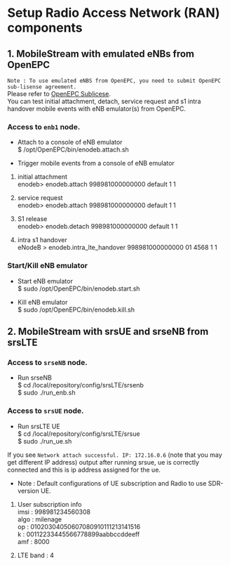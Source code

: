 # Setup Radio Access Network (RAN) components
## 1. MobileStream with emulated eNBs from OpenEPC 
`Note : To use emulated eNBS from OpenEPC, you need to submit OpenEPC sub-lisense agreement.`   
Please refer to [OpenEPC Sublicese](https://wiki.emulab.net/wiki/phantomnet/openepc-sublicense).   
You can test initial attachment, detach, service request and s1 intra handover mobile events with eNB emulator(s) from OpenEPC.

### Access to `enb1` node.
* Attach to a console of eNB emulator   
$ /opt/OpenEPC/bin/enodeb.attach.sh

* Trigger mobile events from a console of eNB emulator
1. initial attachment <imsi> <apn> <start> <max>   
enodeb> enodeb.attach 998981000000000 default 1 1

2. service request <imsi> <apn> <start> <max>   
enodeb> enodeb.attach 998981000000000 default 1 1

3. S1 release <imsi> <apn> <start> <max>   
enodeb> enodeb.detach 998981000000000 default 1 1

4. intra s1 handover <imsi> <tac> <target cell id> <start> <max>   
eNodeB > enodeb.intra_lte_handover 998981000000000 01 4568 1 1



### Start/Kill eNB emulator  
* Start eNB emulator    
$ sudo /opt/OpenEPC/bin/enodeb.start.sh   

* Kill eNB emulator    
$ sudo /opt/OpenEPC/bin/enodeb.kill.sh   


## 2. MobileStream with srsUE and srseNB from srsLTE 
###  Access to `srseNB` node.
* Run srseNB   
$ cd /local/repository/config/srsLTE/srsenb    
$ sudo ./run_enb.sh


### Access to `srsUE` node.  
* Run srsLTE UE  
$ cd /local/repository/config/srsLTE/srsue   
$ sudo ./run_ue.sh

If you see `Network attach successful. IP: 172.16.0.6` (note that you may get different IP address) output after running srsue, ue is correctly connected and this is ip address assigned for the ue.  
* Note : Default configurations of UE subscription and Radio to use SDR-version UE.
1. User subscription info  
imsi : 998981234560308  
algo : milenage  
op   : 01020304050607080910111213141516  
k    : 00112233445566778899aabbccddeeff  
amf  : 8000  

2. LTE band : 4  
